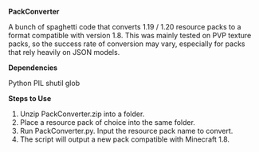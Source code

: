 **PackConverter**

A bunch of spaghetti code that converts 1.19 / 1.20 resource packs to a format compatible with version 1.8. This was mainly tested on PVP texture packs, so the success rate of conversion may vary, especially for packs that rely heavily on JSON models.


**Dependencies**

Python
PIL
shutil
glob


**Steps to Use**

1. Unzip PackConverter.zip into a folder.
2. Place a resource pack of choice into the same folder. 
3. Run PackConverter.py. Input the resource pack name to convert.
4. The script will output a new pack compatible with Minecraft 1.8.

